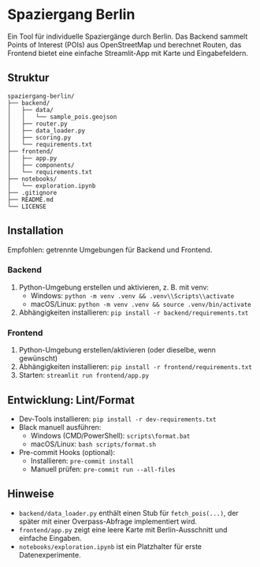 # Spaziergang Berlin

Ein Tool für individuelle Spaziergänge durch Berlin. Das Backend sammelt Points of Interest (POIs) aus OpenStreetMap und berechnet Routen, das Frontend bietet eine einfache Streamlit-App mit Karte und Eingabefeldern.

## Struktur

```
spaziergang-berlin/
├── backend/
│   ├── data/
│   │   └── sample_pois.geojson
│   ├── router.py
│   ├── data_loader.py
│   ├── scoring.py
│   └── requirements.txt
├── frontend/
│   ├── app.py
│   ├── components/
│   └── requirements.txt
├── notebooks/
│   └── exploration.ipynb
├── .gitignore
├── README.md
└── LICENSE
```

## Installation

Empfohlen: getrennte Umgebungen für Backend und Frontend.

### Backend

1. Python-Umgebung erstellen und aktivieren, z. B. mit venv:
   - Windows: `python -m venv .venv && .venv\\Scripts\\activate`
   - macOS/Linux: `python -m venv .venv && source .venv/bin/activate`
2. Abhängigkeiten installieren: `pip install -r backend/requirements.txt`

### Frontend

1. Python-Umgebung erstellen/aktivieren (oder dieselbe, wenn gewünscht)
2. Abhängigkeiten installieren: `pip install -r frontend/requirements.txt`
3. Starten: `streamlit run frontend/app.py`

## Entwicklung: Lint/Format

- Dev-Tools installieren: `pip install -r dev-requirements.txt`
- Black manuell ausführen:
  - Windows (CMD/PowerShell): `scripts\format.bat`
  - macOS/Linux: `bash scripts/format.sh`
- Pre-commit Hooks (optional):
  - Installieren: `pre-commit install`
  - Manuell prüfen: `pre-commit run --all-files`

## Hinweise

- `backend/data_loader.py` enthält einen Stub für `fetch_pois(...)`, der später mit einer Overpass-Abfrage implementiert wird.
- `frontend/app.py` zeigt eine leere Karte mit Berlin-Ausschnitt und einfache Eingaben.
- `notebooks/exploration.ipynb` ist ein Platzhalter für erste Datenexperimente.
